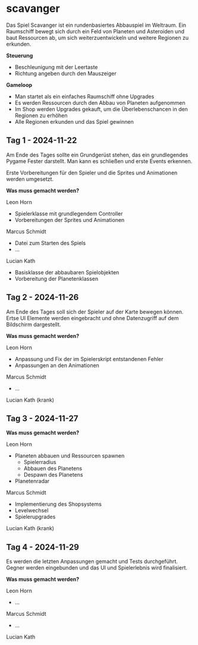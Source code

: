 # scavanger

Das Spiel Scavanger ist ein rundenbasiertes Abbauspiel im Weltraum.
Ein Raumschiff bewegt sich durch ein Feld von Planeten und Asteroiden und baut Ressourcen ab, um sich weiterzuentwickeln und weitere Regionen zu erkunden.

**Steuerung**

- Beschleunigung mit der Leertaste
- Richtung angeben durch den Mauszeiger

**Gameloop**

- Man startet als ein einfaches Raumschiff ohne Upgrades
- Es werden Ressourcen durch den Abbau von Planeten aufgenommen
- Im Shop werden Upgrades gekauft, um die Überlebenschancen in den Regionen zu erhöhen
- Alle Regionen erkunden und das Spiel gewinnen


## Tag 1 - 2024-11-22

Am Ende des Tages sollte ein Grundgerüst stehen, das ein grundlegendes Pygame Fester darstellt. Man kann es schließen und erste Events erkennen.

Erste Vorbereitungen für den Spieler und die Sprites und Animationen werden umgesetzt.


**Was muss gemacht werden?**

Leon Horn
- Spielerklasse mit grundlegendem Controller
- Vorbereitungen der Sprites und Animationen

Marcus Schmidt
- Datei zum Starten des Spiels
- ...

Lucian Kath
- Basisklasse der abbaubaren Spielobjekten
- Vorbereitung der Planetenklassen


## Tag 2 - 2024-11-26

Am Ende des Tages soll sich der Spieler auf der Karte bewegen können.
Ertse UI Elemente werden eingebracht und ohne Datenzugriff auf dem Bildschirm dargestellt.

**Was muss gemacht werden?**

Leon Horn
- Anpassung und Fix der im Spielerskript entstandenen Fehler
- Anpassungen an den Animationen

Marcus Schmidt
- ...

Lucian Kath (krank)


## Tag 3 - 2024-11-27

**Was muss gemacht werden?**

Leon Horn

- Planeten abbauen und Ressourcen spawnen
    - Spielerradius
    - Abbauen des Planetens
    - Despawn des Planetens
- Planetenradar

Marcus Schmidt

- Implementierung des Shopsystems
- Levelwechsel
- Spielerupgrades

Lucian Kath (krank)


## Tag 4 - 2024-11-29

Es werden die letzten Anpassungen gemacht und Tests durchgeführt.
Gegner werden eingebunden und das UI und Spielerlebnis wird finalisiert.

**Was muss gemacht werden?**

Leon Horn
- ...

Marcus Schmidt
- ...

Lucian Kath